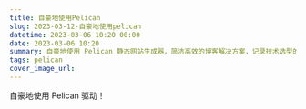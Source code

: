 ```yaml
---
title: 自豪地使用Pelican
slug: 2023-03-12-自豪地使用pelican
datetime: 2023-03-06 10:20 00:00
date: 2023-03-06 10:20
summary: 自豪地使用 Pelican 静态网站生成器，简洁高效的博客解决方案，记录技术选型的喜悦。
tags: pelican
cover_image_url: 
---
```

自豪地使用 Pelican 驱动！